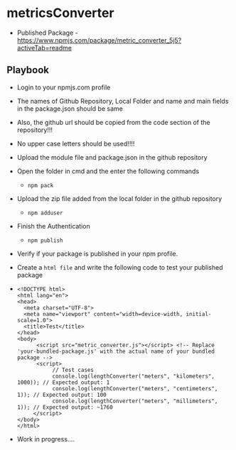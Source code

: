 # metricsConverter

* Published Package - https://www.npmjs.com/package/metric_converter_5j5?activeTab=readme

## Playbook

- Login to your npmjs.com profile
- The names of Github Repository, Local Folder and name and main fields in the package.json should be same
- Also, the github url should be copied from the code section of the repository!!!
- No upper case letters should be used!!!!
- Upload the module file and package.json in the github repository
- Open the folder in cmd and the enter the following commands
  *     npm pack
- Upload the zip file added from the local folder in the github repository
  *     npm adduser
- Finish the Authentication
  *     npm publish
- Verify if your package is published in your npm profile.

- Create a `html file` and write the following code to test your published package
-     <!DOCTYPE html>
      <html lang="en">
      <head>
        <meta charset="UTF-8">
        <meta name="viewport" content="width=device-width, initial-scale=1.0">
        <title>Test</title>
      </head>
      <body>
            <script src="metric_converter.js"></script> <!-- Replace 'your-bundled-package.js' with the actual name of your bundled package -->
            <script>
                 // Test cases
                 console.log(lengthConverter("meters", "kilometers", 1000)); // Expected output: 1
                 console.log(lengthConverter("meters", "centimeters", 1)); // Expected output: 100
                 console.log(lengthConverter("meters", "millimeters", 1)); // Expected output: ~1760
           </script>
      </body>
      </html>

* Work in progress....
